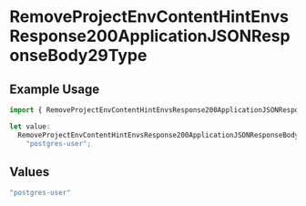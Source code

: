 # RemoveProjectEnvContentHintEnvsResponse200ApplicationJSONResponseBody29Type

## Example Usage

```typescript
import { RemoveProjectEnvContentHintEnvsResponse200ApplicationJSONResponseBody29Type } from "@simplesagar/vercel/models/removeprojectenvop.js";

let value:
  RemoveProjectEnvContentHintEnvsResponse200ApplicationJSONResponseBody29Type =
    "postgres-user";
```

## Values

```typescript
"postgres-user"
```